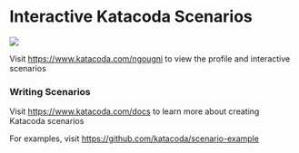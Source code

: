 # Interactive Katacoda Scenarios

[![](http://shields.katacoda.com/katacoda/ngougni/count.svg)](https://www.katacoda.com/ngougni "Get your profile on Katacoda.com")

Visit https://www.katacoda.com/ngougni to view the profile and interactive scenarios

### Writing Scenarios
Visit https://www.katacoda.com/docs to learn more about creating Katacoda scenarios

For examples, visit https://github.com/katacoda/scenario-example
